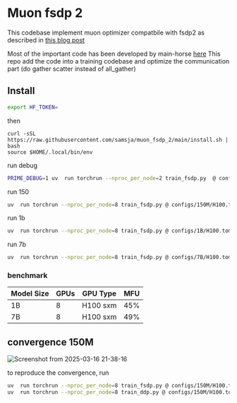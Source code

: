 # Muon fsdp 2

This codebase implement muon optimizer compatbile with fsdp2 as described in [this blog post](https://main-horse.github.io/posts/parallelizing-muon/)

Most of the important code has been developed by main-horse [here](https://gist.github.com/main-horse/7314170780e36f7443d1926418d75823)
This repo add the code into a training codebase and optimize the communication part (do gather scatter instead of all_gather)

## Install

```bash
export HF_TOKEN=
```

then

```
curl -sSL https://raw.githubusercontent.com/samsja/muon_fsdp_2/main/install.sh | bash
source $HOME/.local/bin/env

```

run debug

```bash
PRIME_DEBUG=1 uv  run torchrun --nproc_per_node=2 train_fsdp.py  @ configs/debug/normal.toml
```

run 150

```bash
uv  run torchrun --nproc_per_node=8 train_fsdp.py @ configs/150M/H100.toml
```

run 1b 

```bash
uv  run torchrun --nproc_per_node=8 train_fsdp.py @ configs/1B/H100.toml
```

run 7b

```bash
uv  run torchrun --nproc_per_node=8 train_fsdp.py @ configs/7B/H100.toml
```

### benchmark

| Model Size | GPUs | GPU Type | MFU |
|------------|------|----------|-----|
| 1B         | 8    | H100 sxm | 45% |
| 7B         | 8    | H100 sxm | 49% |


## convergence 150M

![Screenshot from 2025-03-16 21-38-16](https://github.com/user-attachments/assets/5b93ec21-3e71-4f66-be47-7e07bc88c77e)


to reproduce the convergence, run
```bash
uv  run torchrun --nproc_per_node=8 train_fsdp.py @ configs/150M/H100.toml
uv  run torchrun --nproc_per_node=8 train_ddp.py @ configs/150M/H100.toml
```
